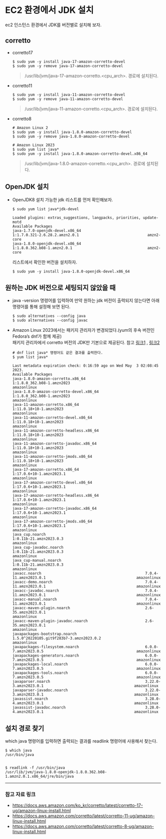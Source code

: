 # EC2 환경에서 JDK 설치

ec2 인스턴스 환경에서 JDK를 버전별로 설치해 보자.

## corretto

* corretto17
    ```shell
    $ sudo yum -y install java-17-amazon-corretto-devel
    $ sudo yum -y remove java-17-amazon-corretto-devel
    ```
  > /usr/lib/jvm/java-17-amazon-corretto.<cpu_arch>. 경로에 설치된다.

* corretto11
    ```shell
    $ sudo yum -y install java-11-amazon-corretto-devel
    $ sudo yum -y remove java-11-amazon-corretto-devel
    ```
  > /usr/lib/jvm/java-11-amazon-corretto.<cpu_arch>. 경로에 설치된다.

* corretto8
    ```shell
    # Amazon Linux 2
    $ sudo yum -y install java-1.8.0-amazon-corretto-devel
    $ sudo yum -y remove java-1.8.0-amazon-corretto-devel
  
    # Amazon Linux 2023
    $ sudo yum list java*
    $ sudo yum -y install java-1.8.0-amazon-corretto-devel.x86_64
    ```
  > /usr/lib/jvm/java-1.8.0-amazon-corretto.<cpu_arch>. 경로에 설치된다.

## OpenJDK 설치

* OpenJDK8
  설치 가능한 jdk 리스트를 먼저 확인해보자.

    ```shell
    $ sudo yum list java*jdk-devel

    Loaded plugins: extras_suggestions, langpacks, priorities, update-motd
    Available Packages
    java-1.7.0-openjdk-devel.x86_64                               1:1.7.0.321-2.6.28.2.amzn2.0.1                               amzn2-core
    java-1.8.0-openjdk-devel.x86_64                               1:1.8.0.362.b08-1.amzn2.0.1                                  amzn2-core
    ``` 

  리스트에서 확인한 버전을 설치하자.

    ```shell
    $ sudo yum -y install java-1.8.0-openjdk-devel.x86_64
    ```

## 원하는 JDK 버전으로 세팅되지 않았을 때

* java -version 명령어를 입력하여 만약 원하는 jdk 버전이 출력되지 않는다면 아래 명령어를 통해 설정해 보면 된다.
  ```shell
  $ sudo alternatives --config java
  $ sudo alternatives --config javac
  ``` 

* Amazon Linux 2023에서는 패키지 관리자가 변경되었다.(yum의 후속 버전인 Fedora’s dnf가 함께 제공)    
  패키지 관리자에서 corretto 버전의 JDK만 기본으로 제공된다.
  참고 [링크1](https://aws.amazon.com/ko/blogs/korea/amazon-linux-2023-a-cloud-optimized-linux-distribution-with-long-term-support/)
  , [링크2](https://docs.aws.amazon.com/linux/al2023/ug/compare-with-al2.html)
  ```shell
  # dnf list java* 명령어도 같은 결과를 출력한다.
  $ yum list java*
  
  Last metadata expiration check: 0:16:59 ago on Wed May  3 02:08:45 2023.
  Available Packages
  java-1.8.0-amazon-corretto.x86_64                           1:1.8.0_362.b08-1.amzn2023                                    amazonlinux
  java-1.8.0-amazon-corretto-devel.x86_64                     1:1.8.0_362.b08-1.amzn2023                                    amazonlinux
  java-11-amazon-corretto.x86_64                              1:11.0.18+10-1.amzn2023                                       amazonlinux
  java-11-amazon-corretto-devel.x86_64                        1:11.0.18+10-1.amzn2023                                       amazonlinux
  java-11-amazon-corretto-headless.x86_64                     1:11.0.18+10-1.amzn2023                                       amazonlinux
  java-11-amazon-corretto-javadoc.x86_64                      1:11.0.18+10-1.amzn2023                                       amazonlinux
  java-11-amazon-corretto-jmods.x86_64                        1:11.0.18+10-1.amzn2023                                       amazonlinux
  java-17-amazon-corretto.x86_64                              1:17.0.6+10-1.amzn2023.1                                      amazonlinux
  java-17-amazon-corretto-devel.x86_64                        1:17.0.6+10-1.amzn2023.1                                      amazonlinux
  java-17-amazon-corretto-headless.x86_64                     1:17.0.6+10-1.amzn2023.1                                      amazonlinux
  java-17-amazon-corretto-javadoc.x86_64                      1:17.0.6+10-1.amzn2023.1                                      amazonlinux
  java-17-amazon-corretto-jmods.x86_64                        1:17.0.6+10-1.amzn2023.1                                      amazonlinux
  java_cup.noarch                                             1:0.11b-21.amzn2023.0.3                                       amazonlinux
  java_cup-javadoc.noarch                                     1:0.11b-21.amzn2023.0.3                                       amazonlinux
  java_cup-manual.noarch                                      1:0.11b-21.amzn2023.0.3                                       amazonlinux
  javacc.noarch                                               7.0.4-11.amzn2023.0.1                                         amazonlinux
  javacc-demo.noarch                                          7.0.4-11.amzn2023.0.1                                         amazonlinux
  javacc-javadoc.noarch                                       7.0.4-11.amzn2023.0.1                                         amazonlinux
  javacc-manual.noarch                                        7.0.4-11.amzn2023.0.1                                         amazonlinux
  javacc-maven-plugin.noarch                                  2.6-35.amzn2023.0.1                                           amazonlinux
  javacc-maven-plugin-javadoc.noarch                          2.6-35.amzn2023.0.1                                           amazonlinux
  javapackages-bootstrap.noarch                               1.5.0^20220105.git9f283b7-3.amzn2023.0.2                      amazonlinux
  javapackages-filesystem.noarch                              6.0.0-7.amzn2023.0.5                                          amazonlinux
  javapackages-generators.noarch                              6.0.0-7.amzn2023.0.5                                          amazonlinux
  javapackages-local.noarch                                   6.0.0-7.amzn2023.0.5                                          amazonlinux
  javapackages-tools.noarch                                   6.0.0-7.amzn2023.0.5                                          amazonlinux
  javaparser.noarch                                           3.22.0-3.amzn2023.0.1                                         amazonlinux
  javaparser-javadoc.noarch                                   3.22.0-3.amzn2023.0.1                                         amazonlinux
  javassist.noarch                                            3.28.0-4.amzn2023.0.1                                         amazonlinux
  javassist-javadoc.noarch                                    3.28.0-4.amzn2023.0.1                                         amazonlinux
  ```

## 설치 경로 찾기

which java 명령어를 입력하면 출력되는 결과를 readlink 명령어에 사용해서 찾는다.

```shell
$ which java
/usr/bin/java


$ readlink -f /usr/bin/java
/usr/lib/jvm/java-1.8.0-openjdk-1.8.0.362.b08-1.amzn2.0.1.x86_64/jre/bin/java
```

---

### 참고 자료 링크

* https://docs.aws.amazon.com/ko_kr/corretto/latest/corretto-17-ug/amazon-linux-install.html
* https://docs.aws.amazon.com/corretto/latest/corretto-11-ug/amazon-linux-install.html
* https://docs.aws.amazon.com/corretto/latest/corretto-8-ug/amazon-linux-install.html
